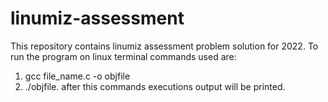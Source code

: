 # linumiz-assessment
This repository contains linumiz assessment problem solution for 2022.
To run the program on linux terminal commands used are:
1. gcc file_name.c -o objfile
2. ./objfile.
after this commands executions output will be printed.
